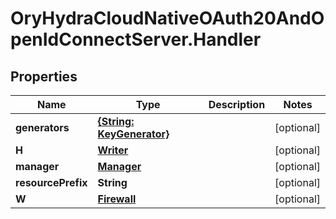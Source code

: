 # OryHydraCloudNativeOAuth20AndOpenIdConnectServer.Handler

## Properties
Name | Type | Description | Notes
------------ | ------------- | ------------- | -------------
**generators** | [**{String: KeyGenerator}**](KeyGenerator.md) |  | [optional] 
**H** | [**Writer**](Writer.md) |  | [optional] 
**manager** | [**Manager**](Manager.md) |  | [optional] 
**resourcePrefix** | **String** |  | [optional] 
**W** | [**Firewall**](Firewall.md) |  | [optional] 


